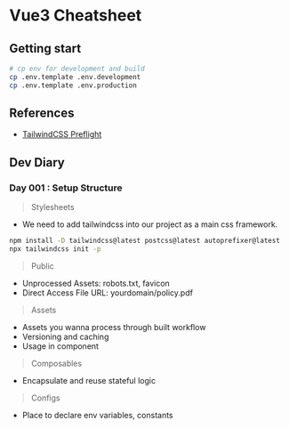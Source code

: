 # Vue3 Cheatsheet

## Getting start

```sh
# cp env for development and build
cp .env.template .env.development
cp .env.template .env.production
```

## References

- [TailwindCSS Preflight](https://tailwindcss.com/docs/preflight#overview)

## Dev Diary

### Day 001 : Setup Structure

> Stylesheets

- We need to add tailwindcss into our project as a main css framework.

```sh
npm install -D tailwindcss@latest postcss@latest autoprefixer@latest
npx tailwindcss init -p
```

> Public

- Unprocessed Assets: robots.txt, favicon
- Direct Access File URL: yourdomain/policy.pdf

> Assets

- Assets you wanna process through built workflow
- Versioning and caching
- Usage in component

> Composables

- Encapsulate and reuse stateful logic

> Configs

- Place to declare env variables, constants
